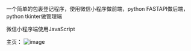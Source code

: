 一个简单的包裹登记程序，使用微信小程序做前端，python FASTAPI做后端，python tkinter做管理端

微信小程序端使用JavaScript

主页：
![image](https://github.com/chenjijun/WeChatapp-python/assets/5528543/087ea6b9-0270-43f9-87a4-82cae31a3485)
